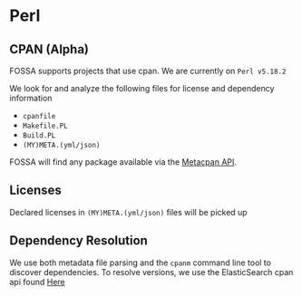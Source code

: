 # Perl

## CPAN (Alpha)

FOSSA supports projects that use cpan. We are currently on `Perl v5.18.2`

We look for and analyze the following files for license and dependency information
 - `cpanfile`
 - `Makefile.PL`
 - `Build.PL`
 - `(MY)META.(yml/json)`

FOSSA will find any package available via the [Metacpan API](https://github.com/metacpan/metacpan-api/blob/master/docs/API-docs.md).

## Licenses

Declared licenses in `(MY)META.(yml/json)` files will be picked up

## Dependency Resolution

We use both metadata file parsing and the `cpanm` command line tool to discover dependencies. To resolve versions, we use the ElasticSearch cpan api found [Here](https://fastapi.metacpan.org)